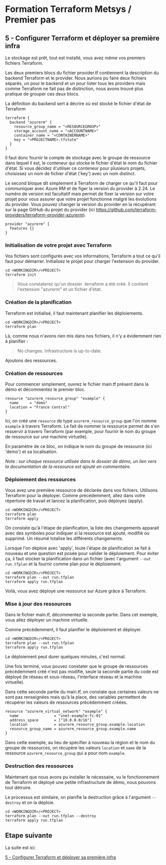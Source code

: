 # Formation Terraform Metsys / Premier pas

  

## 5 - Configurer Terraform et déployer sa première infra

Le stockage est prêt, tout est installé, vous avez même vos premiers fichiers Terraform.

Les deux premiers blocs du fichier provider.tf contiennent la description du backend Terraform et le provider. Nous aurions pu faire deux fichiers séparés, un pour le backend et un pour lister tous les providers mais comme Terraform ne fait pas de distinction, nous avons trouvé plus pratique de grouper ces deux blocs.

La définition du backend sert à décrire où est stocké le fichier d'état de Terraform
```hcl
terraform {
  backend "azurerm" {
    resource_group_name = "<RESOURCEGROUP>"
    storage_account_name = "<ACCOUNTNAME>"
    container_name = "<CONTAINERNAME>"
    key = "<PROJECTNAME>.tfstate"
  }
}
```
Il faut donc fournir le compte de stockage avec le groupe de ressource dans lequel il est, le conteneur qui stocke le fichier d'état le nom du fichier d'état. Si vous décidez d'utiliser ce conteneur pour plusieurs projets, choisissez un nom de fichier d'état ('key') avec un nom distinct.

Le second bloque dit simplement à Terraform de charger ce qu'il faut pour communiquer avec Azure RM et de figer la version du provider à 2.24. Le numéro de version est facultatif mais permet de fixer la version sur votre projet pour vous assurer que votre projet fonctionne malgré les évolutions du provider. Vous pouvez changer la version du provider en la récupérant sur la page GitHub du projet du provider (ici https://github.com/terraform-providers/terraform-provider-azurerm).
```hcl
provider "azurerm" {
  features {}
}
```
### Initialisation de votre projet avec Terraform

Vos fichiers sont configurés avec vos informations, Terraform a tout ce qu'il faut pour démarrer. Initialisez le projet pour charger l'extension du provider.
```shell
cd <WORKINGDIR>/<PROJECT>
terraform init
```
> Vous constaterez qu'un dossier .terraform a été créé. Il contient l'extension "azurerm" et un fichier d'état.

### Création de la planification

Terraform est initialisé, il faut maintenant planifier les déploiements.
```shell
cd <WORKINGDIR>/<PROJECT>
terraform plan
```
Là, comme nous n'avons rien mis dans nos fichiers, il n'y a évidemment rien à planifier :

> No changes. Infrastructure is up-to-date.

Ajoutons des ressources.

### Création de ressources

Pour commencer simplement, ouvrez le fichier main.tf présent dans la démo et décommentez le premier bloc.
```hcl
resource "azurerm_resource_group" "example" {
  name     = "demo"
  location = "France Central"
}
```
Ici, on créé une `resource` de type `azurerm_resource_group` que l'on nomme `example` à travers Terraform. Le fait de nommer la ressource permet de s'en resservir à travers Terraform (par exemple, pour fournir le nom du groupe de ressource sur une machine virtuelle).

En paramètre de ce bloc, on indique le nom du groupe de ressource (ici 'demo') et sa localisation.

_Note : sur chaque ressource utilisée dans le dossier de démo, un lien vers la documentation de la ressource est ajouté en commentaire._

### Déploiement des ressources

Vous avez une première ressource de déclarée dans vos fichiers. Utilisons Terraform pour la déployer. Comme précédemment, allez dans votre répertoire de travail et lancez la planification, puis déployez (apply).
```shell
cd <WORKINGDIR>/<PROJECT>
terraform plan
terraform apply
```
On constate qu'à l'étape de planification, la liste des changements apparait avec des symboles pour indiquer si la ressource est ajouté, modifié ou supprimé. Un résumé totalise les différents changements.

Lorsque l'on déploie avec 'apply', toute l'étape de planification se fait à nouveau et une question est posée pour valider le déploiement. Pour éviter ça, il faut stocker la planification dans un fichier (avec l'argument `--out run.tfplan` et la fournir comme plan pour le déploiement.
```hcl
cd <WORKINGDIR>/<PROJECT>
terraform plan --out run.tfplan
terraform apply run.tfplan
```
Voilà, vous avez déployé une ressource sur Azure grâce à Terraform.

### Mise à jour des ressources

Dans le fichier main.tf, décommentez la seconde partie. Dans cet exemple, vous allez déployer un machine virtuelle.

Comme précédemment, il faut planifier le déploiement et déployer.
```shell
cd <WORKINGDIR>/<PROJECT>
terraform plan --out run.tfplan
terraform apply run.tfplan
```
Le déploiement peut durer quelques minutes, c'est normal.

Une fois terminé, vous pouvez constater que le groupe de ressources précédemment créé n'est pas modifié, seule la seconde partie du code est déployé (le réseau et sous-réseau, l'interface réseau et la machine virtuelle).

Dans cette seconde partie du main.tf, on constate que certaines valeurs ne sont pas renseignées mais qu’à la place, des variables permettent de récupérer les valeurs de ressources précédemment créées.

```hcl
resource "azurerm_virtual_network" "example" {
  name                = "vnet-example-fc-01"
  address_space       = ["10.0.0.0/16"]
  location            = azurerm_resource_group.example.location
  resource_group_name = azurerm_resource_group.example.name
}
```

Dans cette exemple, au lieu de spécifier à nouveau la région et le nom du groupe de ressources, on récupère les valeurs `location` et `name` de la ressource `azurerm_resource_group` qui a pour nom `example`.


### Destruction des ressources

Maintenant que nous avons pu installer le nécessaire, vu le fonctionnement de Terraform et déployé une petite infrastructure de démo, nous pouvons tout détruire.

Le processus est similaire, on planifie la destruction grâce à l'argument `--destroy` et on la déploie.

```shell
cd <WORKINGDIR>/<PROJECT>
terraform plan --out run.tfplan --destroy
terraform apply run.tfplan
```

## Etape suivante
La suite est ici:

[5 - Configurer Terraform et déployer sa première infra](https://github.com/HeuScripts/Formation/tree/main/Premier-pas/Terraform)